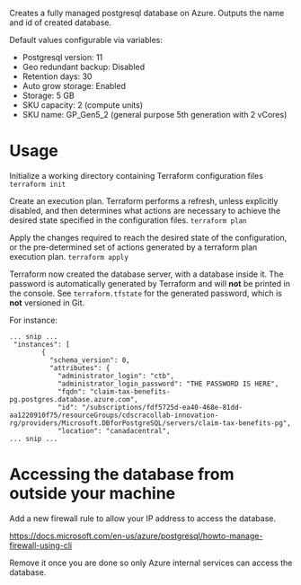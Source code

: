 Creates a fully managed postgresql database on Azure. Outputs the name and id of created database.

Default values configurable via variables:
- Postgresql version: 11
- Geo redundant backup: Disabled
- Retention days: 30
- Auto grow storage: Enabled
- Storage: 5 GB
- SKU capacity: 2 (compute units)
- SKU name: GP_Gen5_2 (general purpose 5th generation with 2 vCores)

# Usage

Initialize a working directory containing Terraform configuration files
`terraform init`

Create an execution plan. Terraform performs a refresh, unless explicitly disabled, and then determines what actions are necessary to achieve the desired state specified in the configuration files.
`terraform plan`

Apply the changes required to reach the desired state of the configuration, or the pre-determined set of actions generated by a terraform plan execution plan.
`terraform apply`

Terraform now created the database server, with a database inside it. The password is automatically generated by Terraform and will **not** be printed in the console. See `terraform.tfstate` for the generated password, which is **not** versioned in Git.

For instance:

```
... snip ...
 "instances": [
        {
          "schema_version": 0,
          "attributes": {
            "administrator_login": "ctb",
            "administrator_login_password": "THE PASSWORD IS HERE",
            "fqdn": "claim-tax-benefits-pg.postgres.database.azure.com",
            "id": "/subscriptions/fdf5725d-ea40-468e-81dd-aa1220910f75/resourceGroups/cdscracollab-innovation-rg/providers/Microsoft.DBforPostgreSQL/servers/claim-tax-benefits-pg",
            "location": "canadacentral",
... snip ...
```

# Accessing the database from outside your machine

Add a new firewall rule to allow your IP address to access the database. 

https://docs.microsoft.com/en-us/azure/postgresql/howto-manage-firewall-using-cli

Remove it once you are done so only Azure internal services can access the database.
